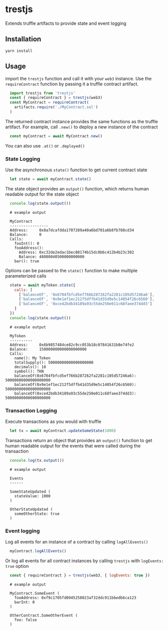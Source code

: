 # trestjs

Extends truffle artifacts to provide state and event logging

## Installation

`yarn install`

## Usage

import the `trestjs` function and call it with your `web3` instance. Use the `requireContract` function by passing it a truffle contract artifact.

```js
  import trestjs from 'trestjs'
  const { requireContract } = trestjs(web3)
  const MyContract = requireContract(
    artifacts.require('./MyContract.sol')
  )
```

The returned contract instance provides the same functions as the truffle artifact. For example, call `.new()` to deploy a new instance of the contract

```js
  const myContract = await MyContract.new()
```

You can also use `.at()` or `.deployed()`

### State Logging

Use the asynchronous `state()` function to get current contract state

```js    
  let state = await myContract.state()
```

The state object provides an `output()` function, which returns human readable output for the state object

```js
  console.log(state.output())
```

```
  # example output

  MyContract
  -----------------
  Address:     0x8a7dcafdda1707289a40a6bd701a6b8fb788cd34
  Balance:     0
  Calls:
    fooInt(): 0
    fooAddress(): 
      Address: 0xc32de2edac1bec88174b15dc0b6c412b4b23c302
      Balance: 48080040500000000000
    bar(): true
```

Options can be passed to the `state()` function to make multiple parameterized calls
    
```js
  state = await myToken.state({
    calls: [
      ['balanceOf', '0x6704fbfcd5ef766b287262fa2281c105d57246a6'],
      ['balanceOf', '0x9e1ef1ec212f5dffb41d35d9e5c14054f26c6560'],
      ['balanceOf', '0xce42bdb34189a93c55de250e011c68faee374dd3']
    ]
  })
  console.log(state.output())
```

```
  # example output

  MyToken
  ----------
  Address:     0x6b9857484ce82c9cc053b18c07841631b8e74fe2
  Balance:     150000000000000000000
  Calls:
    name(): My Token
    totalSupply(): 50000000000000000000
    decimals(): 18
    symbol(): TKN
    balanceOf(0x6704fbfcd5ef766b287262fa2281c105d57246a6): 50000000000000000000
    balanceOf(0x9e1ef1ec212f5dffb41d35d9e5c14054f26c6560): 50000000000000000000
    balanceOf(0xce42bdb34189a93c55de250e011c68faee374dd3): 50000000000000000000
```

### Transaction Logging

Execute transactions as you would with truffle

```js
  let tx = await myContract.updateSomeState(1000)
```

Transactions return an object that provides an `output()` function to get human readable output for the events that were called during the transaction

```js
  console.log(tx.output())
```

```
  # example output

  Events
  ------
  
  SomeStateUpdated (
    stateValue: 1000
  )

  OtherStateUpdated (
    someOtherState: true
  )
```

### Event logging

Log all events for an instance of a contract by calling `logAllEvents()`

```js
  myContract.logAllEvents()
```

Or log all events for all contract instances by calling `trestjs` with `logEvents: true` option

```js
  const { requireContract } = trestjs(web3, { logEvents: true })
```

```
  # example output

  MyContract.SomeEvent (
    fooAddress: 0xf9c1705fd0945258023af32ddc911bbedb6ca123
    barInt: 0
  )

  OtherContract.SomeOtherEvent (
    foo: false
  )
```
